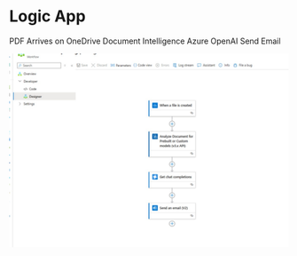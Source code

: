 # Logic App

PDF Arrives on OneDrive
Document Intelligence
Azure OpenAI
Send Email

![alttext](la1.jpg)